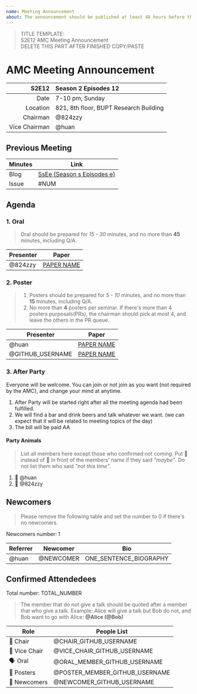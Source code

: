 ```yaml
---
name: Meeting Announcement
about: The announcement should be published at least 48 hours before the meeting, and the minutes should be published no more than 48 hours after the meeting.
---
```


> TITLE TEMPLATE:  
> S2E12 AMC Meeting Announcement  
> DELETE THIS PART AFTER FINISHED COPY/PASTE

# AMC Meeting Announcement

|         S2E12 | Season 2 Episodes 12 |
| ------------: | :-------------------- |
|          Date | 7-10 pm, Sunday        |
|      Location | 821, 8th floor, BUPT Research Building |
|      Chairman | @824zzy               |
| Vice Chairman | @huan                 |

## Previous Meeting

| Minutes | Link                        |
| ------- | --------------------------- |
| Blog    | [SsEe (Season s Episodes e)](https://ai-ml.club/events/seminar-meeting-minutes-s-e/) |
| Issue   | #NUM                        |

## Agenda

### 1. Oral

> Oral should be prepared for _15 - 30_ minutes, and no more than **45** minutes, including Q/A.

| Presenter | Paper                                     |
| --------- | ----------------------------------------- |
| @824zzy   | [PAPER NAME](https://arxiv.org/PAPER_URL) |

### 2. Poster

> 1. Posters should be prepared for _5 - 10_ minutes, and no more than **15** minutes, including Q/A.
> 1. No more than **4** posters per seminar. If there's more than 4 posters purposals(PRs), the chairman should pick at most 4, and leave the others in the PR queue.

| Presenter | Paper                                     |
| --------- | ----------------------------------------- |
| @huan     | [PAPER NAME](https://arxiv.org/PAPER_URL) |
| @GITHUB_USERNAME | [PAPER NAME](https://arxiv.org/PAPER_URL) |

### 3. After Party

Everyone will be welcome. You can join or not join as you want (not required by the AMC), and change your mind at anytime.

1. After Party will be started right after all the meeting agenda had been fulfilled.
1. We will find a bar and drink beers and talk whatever we want. (we can expect that it will be related to meeting topics of the day)
1. The bill will be paid AA

#### Party Animals

> List all members here except those who confirmed not coming. Put 🍺 instead of 🍻 in front of the members' name if they said _"maybe"_. Do not list them who said _"not this time"_.

1. 🍻 @huan
1. 🍺 @824zzy

## Newcomers

> Please remove the following table and set the number to 0 if there's no newcomers.

Newcomers number: 1

| Referrer | Newcomer  | Bio |
| -------- | --------- | --- |
| @huan    | @NEWCOMER | ONE_SENTENCE_BIOGRAPHY |


## Confirmed Attendedees

Total number: TOTAL_NUMBER

> The member that do not give a talk should be quoted after a member that who give a talk. 
> Example: Alice will give a talk but Bob do not, and Bob want to go with Alice:
> __@Alice (@Bob)__

| Role          | People List            |
| ------------- | ---------------------- |
| 🧓 Chair      | @CHAIR_GITHUB_USERNAME |
| 🧑 Vice Chair | @VICE_CHAIR_GITHUB_USERNAME |
| 🗣 Oral       | @ORAL_MEMBER_GITHUB_USERNAME |
| 📰 Posters    | @POSTER_MEMBER_GITHUB_USERNAME |
| 👶 Newcomers  | @NEWCOMER_GITHUB_USERNAME |
